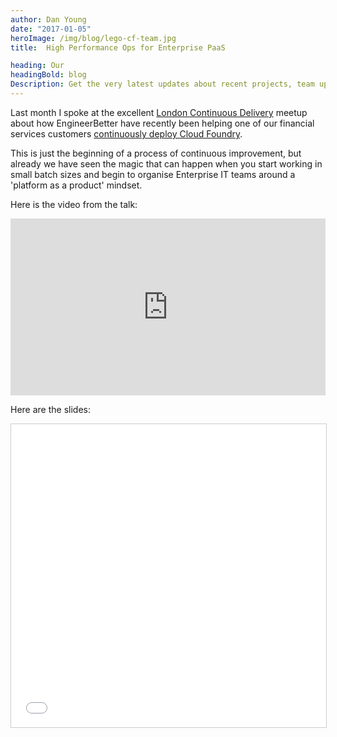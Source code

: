 ```yaml
---
author: Dan Young
date: "2017-01-05"
heroImage: /img/blog/lego-cf-team.jpg
title:  High Performance Ops for Enterprise PaaS

heading: Our
headingBold: blog
Description: Get the very latest updates about recent projects, team updates, thoughts and industry news from our team of EngineerBetter experts.
---
```


Last month I spoke at the excellent [London Continuous Delivery](https://www.meetup.com/London-Continuous-Delivery/) meetup about how EngineerBetter have recently been helping one of our financial services customers [continuously deploy Cloud Foundry](/2016/12/14/continuously-deploying-pivotal-cloudfoundry.html).

This is just the beginning of a process of continuous improvement, but already we have seen the magic that can happen when you start working in small batch sizes and begin to organise Enterprise IT teams around a 'platform as a product' mindset.
<!--more-->
Here is the video from the talk:

<style>.embed-container { position: relative; padding-bottom: 56.25%; height: 0; overflow: hidden; max-width: 100%; } .embed-container iframe, .embed-container object, .embed-container embed { position: absolute; top: 0; left: 0; width: 100%; height: 100%; }</style><div class='embed-container'><iframe width="560" height="315" src="https://www.youtube.com/embed/LUEbaWlPUD4" frameborder="0" allow="encrypted-media" allowfullscreen></iframe></div>

Here are the slides:

<iframe src="//www.slideshare.net/slideshow/embed_code/key/DtJe4XEbqtQYm9" width="595" height="485" frameborder="0" marginwidth="0" marginheight="0" scrolling="no" style="border:1px solid #CCC; border-width:1px; margin-bottom:5px; max-width: 100%;" allowfullscreen> </iframe>
